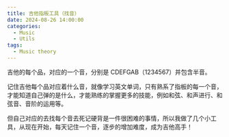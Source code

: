 ```yaml
---
title: 吉他指板工具（找音）
date: 2024-08-26 14:00:00
categories:
  - Music
  - Utils
tags:
  - Music theory
---
```


吉他的每个品，对应的一个音，分别是 CDEFGAB（1234567）并包含半音。

记住吉他每个品对应着什么音，就像学习英文单词，只有熟系了指板的每一个音，才能知道自己弹的是什么，才能熟练的掌握更多的技能，例如和弦、和声进行、和弦音、音阶的运用等。

但自己对应的去找每个音去死记硬背是一件很困难的事情，所以我做了几个小工具，从现在开始，每天记住一个音，逐步的增加难度，成为吉他高手！

<!-- more -->

<GuitarFingerboard class="mt-48px" controls />

<FingerboardPractice />